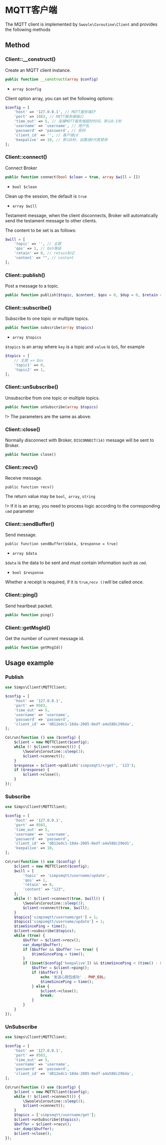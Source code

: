 # MQTT客户端

The MQTT client is implemented by `Swoole\Coroutine\Client` and provides the following methods

## Method

### Client::__construct()

Create an MQTT client instance.

```php
public function __construct(array $config)
```

* `array $config`

Client option array, you can set the following options:

```php
$config = [
    'host' => '127.0.0.1', // MQTT服务端IP
    'port' => 1883, // MQTT服务端端口
    'time_out' => 5, // 连接MQTT服务端超时时间，默认0.5秒
    'username' => 'username', // 用户名
    'password' => 'password', // 密码
    'client_id' => '', // 客户端id
    'keepalive' => 10, // 默认0秒，设置成0代表禁用
];
```

### Client::connect()

Connect Broker

```php
public function connect(bool $clean = true, array $will = [])
```

* `bool $clean`

Clean up the session, the default is `true`

* `array $will`

Testament message, when the client disconnects, Broker will automatically send the testament message to other clients.

The content to be set is as follows:

```php
$will = [
    'topic' => '', // 主题
    'qos' => 1, // QoS等级
    'retain' => 0, // retain标记
    'content' => "", // content
];
```

### Client::publish()

Post a message to a topic.

```php
public function publish($topic, $content, $qos = 0, $dup = 0, $retain = 0)
```

### Client::subscribe()

Subscribe to one topic or multiple topics.

```php
public function subscribe(array $topics)
```

* `array $topics`

`$topics` is an array where `key` is a topic and `value` is `QoS`, for example

```php
$topics = [
    // 主题 => Qos
    'topic1' => 0, 
    'topic2' => 1,
];
```

### Client::unSubscribe()

Unsubscribe from one topic or multiple topics.

```php
public function unSubscribe(array $topics)
```

!> The parameters are the same as above.

### Client::close()

Normally disconnect with Broker, `DISCONNECT(14)` message will be sent to Broker.

```php
public function close()
```

### Client::recv()

Receive message.

```
public function recv()
```

The return value may be `bool`,` array`, `string`

!> If it is an array, you need to process logic according to the corresponding `cmd` parameter

### Client::sendBuffer()

Send message.

```
public function sendBuffer($data, $response = true)
```

* `array $data`

`$data` is the data to be sent and must contain information such as `cmd`.

* `bool $response`

Whether a receipt is required, if it is `true`,` recv () `will be called once.

### Client::ping()

Send heartbeat packet.

```php
public function ping()
```

### Client::getMsgId()

Get the number of current message id.

```php
public function getMsgId()
```

## Usage example

### Publish

```php
use Simps\Client\MQTTClient;

$config = [
    'host' => '127.0.0.1',
    'port' => 9503,
    'time_out' => 5,
    'username' => 'username',
    'password' => 'password',
    'client_id' => 'd812edc1-18da-2085-0edf-a4a588c296da',
];

Co\run(function () use ($config) {
    $client = new MQTTClient($config);
    while (! $client->connect()) {
        \Swoole\Coroutine::sleep(3);
        $client->connect();
    }
    $response = $client->publish('simpsmqtt/+/get', '123');
    if ($response) {
        $client->close();
    }
});
```

### Subscribe

```php
use Simps\Client\MQTTClient;

$config = [
    'host' => '127.0.0.1',
    'port' => 9503,
    'time_out' => 5,
    'username' => 'username',
    'password' => 'password',
    'client_id' => 'd812edc1-18da-2085-0edf-a4a588c296d1',
    'keepalive' => 10,
];

Co\run(function () use ($config) {
    $client = new MQTTClient($config);
    $will = [
        'topic' => 'simpsmqtt/username/update',
        'qos' => 1,
        'retain' => 0,
        'content' => "123",
    ];
    while (! $client->connect(true, $will)) {
        \Swoole\Coroutine::sleep(3);
        $client->connect(true, $will);
    }
    $topics['simpsmqtt/username/get'] = 1;
    $topics['simpsmqtt/username/update'] = 1;
    $timeSincePing = time();
    $client->subscribe($topics);
    while (true) {
        $buffer = $client->recv();
        var_dump($buffer);
        if ($buffer && $buffer !== true) {
            $timeSincePing = time();
        }
        if (isset($config['keepalive']) && $timeSincePing < (time() - $config['keepalive'])) {
            $buffer = $client->ping();
            if ($buffer) {
                echo '发送心跳包成功' . PHP_EOL;
                $timeSincePing = time();
            } else {
                $client->close();
                break;
            }
        }
    }
});
```

### UnSubscribe

```php
use Simps\Client\MQTTClient;

$config = [
    'host' => '127.0.0.1',
    'port' => 9503,
    'time_out' => 5,
    'username' => 'username',
    'password' => 'password',
    'client_id' => 'd812edc1-18da-2085-0edf-a4a588c296da',
];

Co\run(function () use ($config) {
    $client = new MQTTClient($config);
    while (! $client->connect()) {
        \Swoole\Coroutine::sleep(3);
        $client->connect();
    }
    $topics = ['simpsmqtt/username/get'];
    $client->unSubscribe($topics);
    $buffer = $client->recv();
    var_dump($buffer);
    $client->close();
});
```